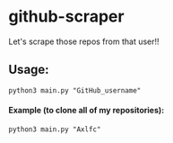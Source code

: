 # github-scraper
Let's scrape those repos from that user!!


## Usage:
<code>python3 main.py "GitHub_username"</code>

#### Example (to clone all of my repositories):
<code>python3 main.py "Axlfc"</code>
